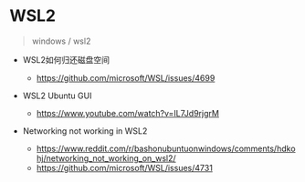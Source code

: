 # WSL2

> windows / wsl2

- WSL2如何归还磁盘空间
  - https://github.com/microsoft/WSL/issues/4699

- WSL2 Ubuntu GUI
  - https://www.youtube.com/watch?v=IL7Jd9rjgrM

- Networking not working in WSL2
  - https://www.reddit.com/r/bashonubuntuonwindows/comments/hdkohj/networking_not_working_on_wsl2/
  - https://github.com/microsoft/WSL/issues/4731